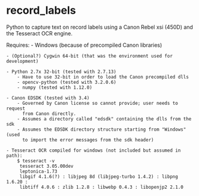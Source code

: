 # record_labels
Python to capture text on record labels using a Canon Rebel xsi (450D) and the Tesseract OCR engine.

Requires:
    - Windows (because of precompiled Canon libraries)

    - (Optional?) Cygwin 64-bit (that was the environment used for development)

    - Python 2.7x 32-bit (tested with 2.7.13)
        - Have to use 32-bit in order to load the Canon precompiled dlls
        - opencv-python (tested with 3.2.0.6)
        - numpy (tested with 1.12.0)

    - Canon EDSDK (tested with 3.4)
        - Governed by Canon license so cannot provide; user needs to request
          from Canon directly.
        - Assumes a directory called "edsdk" containing the dlls from the sdk
        - Assumes the EDSDK directory structure starting from "Windows" (used
          to import the error messages from the sdk header)

    - Tesseract OCR compiled for windows (not included but assumed in path):
        $ tesseract -v
         tesseract 3.05.00dev
         leptonica-1.73
         libgif 4.1.6(?) : libjpeg 8d (libjpeg-turbo 1.4.2) : libpng 1.6.20 :
         libtiff 4.0.6 : zlib 1.2.8 : libwebp 0.4.3 : libopenjp2 2.1.0
